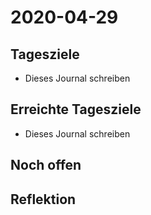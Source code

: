# 2020-04-29

## Tagesziele

* Dieses Journal schreiben

## Erreichte Tagesziele

* Dieses Journal schreiben

## Noch offen

## Reflektion